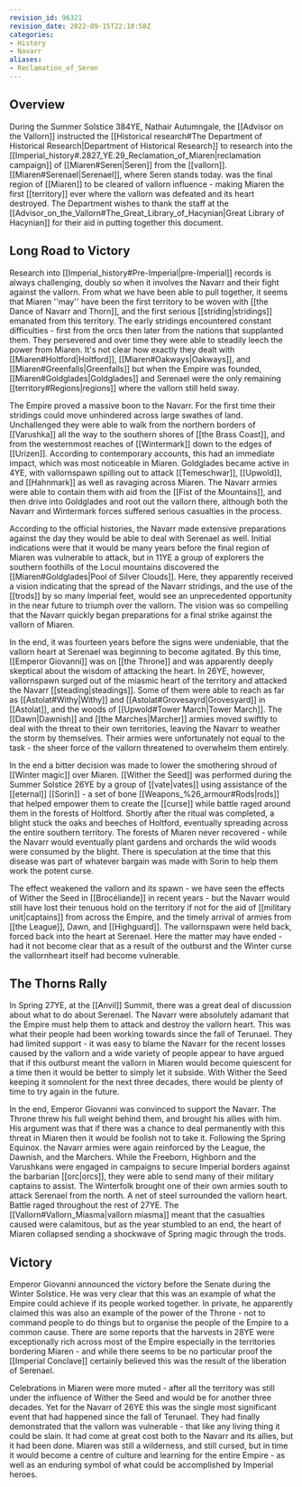 ```yaml
---
revision_id: 96321
revision_date: 2022-09-15T22:10:58Z
categories:
- History
- Navarr
aliases:
- Reclamation_of_Seren
---
```




## Overview
During the Summer Solstice 384YE, Nathair Autumngale, the [[Advisor on the Vallorn]] instructed the [[Historical research#The Department of Historical Research|Department of Historical Research]] to research into the [[Imperial_history#.2827_YE.29_Reclamation_of_Miaren|reclamation campaign]] of [[Miaren#Seren|Seren]] from the [[vallorn]]. [[Miaren#Serenael|Serenael]], where Seren stands today. was the final region of [[Miaren]] to be cleared of vallorn influence - making Miaren the first [[territory]] ever where the vallorn was defeated and its heart destroyed. The Department wishes to thank the staff at the [[Advisor_on_the_Vallorn#The_Great_Library_of_Hacynian|Great Library of Hacynian]] for their aid in putting together this document.

## Long Road to Victory
Research into [[Imperial_history#Pre-Imperial|pre-Imperial]] records is always challenging, doubly so when it involves the Navarr and their fight against the vallorn. From what we have been able to pull together, it seems that Miaren ''may'' have been the first territory to be woven with [[the Dance of Navarr and Thorn]], and the first serious [[striding|stridings]] emanated from this territory. The early stridings encountered constant difficulties - first from the orcs then later from the nations that supplanted them. They persevered and over time they were able to steadily leech the power from Miaren. It's not clear how exactly they dealt with [[Miaren#Holtford|Holtford]], [[Miaren#Oakways|Oakways]], and [[Miaren#Greenfalls|Greenfalls]] but when the Empire was founded, [[Miaren#Goldglades|Goldglades]] and Serenael were the only remaining [[territory#Regions|regions]] where the vallorn still held sway.

The Empire proved a massive boon to the Navarr. For the first time their stridings could move unhindered across large swathes of land. Unchallenged they were able to walk from the northern borders of [[Varushka]] all the way to the southern shores of [[the Brass Coast]], and from the westernmost reaches of [[Wintermark]] down to the edges of [[Urizen]]. According to contemporary accounts, this had an immediate impact, which was most noticeable in Miaren. Goldglades became active in 4YE, with vallornspawn spilling out to attack [[Temeschwar]], [[Upwold]], and [[Hahnmark]] as well as ravaging across Miaren. The Navarr armies were able to contain them with aid from the [[Fist of the Mountains]], and then drive into Goldglades and root out the vallorn there, although both the Navarr and Wintermark forces suffered serious casualties in the process.  

According to the official histories, the Navarr made extensive preparations against the day they would be able to deal with Serenael as well. Initial indications were that it would be many years before the final region of Miaren was vulnerable to attack, but in 11YE a group of explorers the southern foothills of the Locul mountains discovered the [[Miaren#Goldglades|Pool of Silver Clouds]]. Here, they apparently received a vision indicating that the spread of the Navarr stridings, and the use of the [[trods]] by so many Imperial feet, would see an unprecedented opportunity in the near future to triumph over the vallorn. The vision was so compelling that the Navarr quickly began preparations for a final strike against the vallorn of Miaren.

In the end, it was fourteen years before the signs were undeniable, that the vallorn heart at Serenael was beginning to become agitated. By this time, [[Emperor Giovanni]] was on [[the Throne]] and was apparently deeply skeptical about the wisdom of attacking the heart. In 26YE, however, vallornspawn surged out of the miasmic heart of the territory and attacked the Navarr [[steading|steadings]]. Some of them were able to reach as far as [[Astolat#Withy|Withy]] and [[Astolat#Grovesayrd|Grovesyard]] in [[Astolat]], and the woods of [[Upwold#Tower March|Tower March]]. The [[Dawn|Dawnish]] and [[the Marches|Marcher]] armies moved swiftly to deal with the threat to their own territories, leaving the Navarr to weather the storm by themselves. Their armies were unfortunately not equal to the task - the sheer force of the vallorn threatened to overwhelm them entirely.

In the end a bitter decision was made to lower the smothering shroud of [[Winter magic]] over Miaren. [[Wither the Seed]] was performed during the Summer Solstice 26YE by a group of [[vate|vates]] using assistance of the [[eternal]] [[Sorin]] - a set of bone [[Weapons_%26_armour#Rods|rods]] that helped empower them to create the [[curse]] while battle raged around them in the forests of Holtford. Shortly after the ritual was completed, a blight stuck the oaks and beeches of Holtford, eventually spreading across the entire southern territory. The forests of Miaren never recovered - while the Navarr would eventually plant gardens and orchards the wild woods were consumed by the blight. There is speculation at the time that this disease was part of whatever bargain was made with Sorin to help them work the potent curse.

The effect weakened the vallorn and its spawn - we have seen the effects of Wither the Seed in [[Brocéliande]] in recent years - but the Navarr would still have lost their tenuous hold on the territory if not for the aid of [[military unit|captains]] from across the Empire, and the timely arrival of armies from [[the League]], Dawn, and [[Highguard]]. The vallornspawn were held back, forced back into the heart at Serenael. Here the matter may have ended - had it not become clear that as a result of the outburst and the Winter curse the vallornheart itself had become vulnerable.
## The Thorns Rally
In Spring 27YE, at the [[Anvil]] Summit, there was a great deal of discussion about what to do about Serenael. The Navarr were absolutely adamant that the Empire must help them to attack and destroy the vallorn heart. This was what their people had been working towards since the fall of Terunael. They had limited support - it was easy to blame the Navarr for the recent losses caused by the vallorn and a wide variety of people appear to have argued that if this outburst meant the vallorn in Miaren would become quiescent for a time then it would be better to simply let it subside. With Wither the Seed keeping it somnolent for the next three decades, there would be plenty of time to try again in the future.

In the end, Emperor Giovanni was convinced to support the Navarr. The Throne threw his full weight behind them, and brought his allies with him. His argument was that if there was a chance to deal permanently with this threat in Miaren then it would be foolish not to take it. Following the Spring Equinox. the Navarr armies were again reinforced by the League, the Dawnish, and the Marchers. While the Freeborn, Highborn and the Varushkans were engaged in campaigns to secure Imperial borders against the barbarian [[orc|orcs]], they were able to send many of their military captains to assist. The Winterfolk brought one of their own armies south to attack Serenael from the north. A net of steel surrounded the vallorn heart. Battle raged throughout the rest of 27YE. The [[Vallorn#Vallorn_Miasma|vallorn miasma]] meant that the casualties caused were calamitous, but as the year stumbled to an end, the heart of Miaren collapsed sending a shockwave of Spring magic through the trods.
## Victory
Emperor Giovanni announced the victory before the Senate during the Winter Solstice. He was very clear that this was an example of what the Empire could achieve if its people worked together. In private, he apparently claimed this was also an example of the power of the Throne - not to command people to do things but to organise the people of the Empire to a common cause. There are some reports that the harvests in 28YE were exceptionally rich across most of the Empire especially in the territories bordering Miaren - and while there seems to be no particular proof the [[Imperial Conclave]] certainly believed this was the result of the liberation of Serenael.

Celebrations in Miaren were more muted - after all the territory was still under the influence of Wither the Seed and would be for another three decades. Yet for the Navarr of 26YE this was the single most significant event that had happened since the fall of Terunael. They had finally demonstrated that the vallorn was vulnerable - that like any living thing it could be slain. It had come at great cost both to the Navarr and its allies, but it had been done. Miaren was still a wilderness, and still cursed, but in time it would become a centre of culture and learning for the entire Empire - as well as an enduring symbol of what could be accomplished by Imperial heroes.